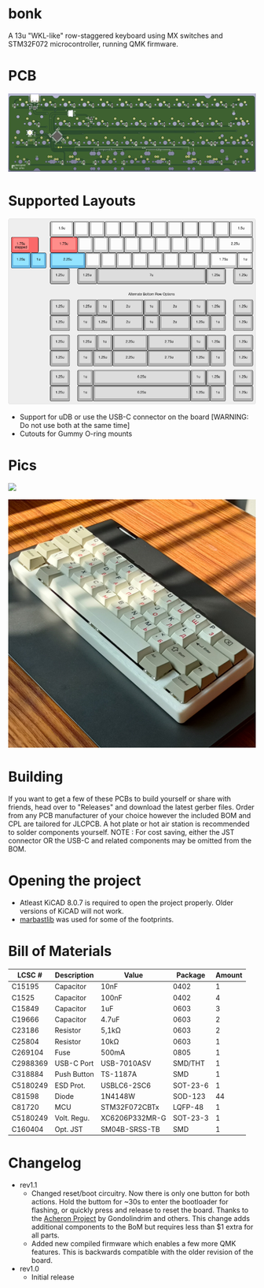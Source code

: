 # bonk
A 13u "WKL-like" row-staggered keyboard using MX switches and STM32F072 microcontroller, running QMK firmware.
 
# PCB
![PCB_BACK](https://github.com/arko9699/bonk/blob/main/pcb_back.png)

# Supported Layouts
![Supported Layouts](https://github.com/arko9699/bonk/blob/main/layouts.png)

* Support for uDB or use the USB-C connector on the board [WARNING: Do not use both at the same time]
* Cutouts for Gummy O-ring mounts

# Pics
![](https://github.com/arko9699/bonk/blob/main/assets/pic1-by-source.jpg)

![](https://github.com/arko9699/bonk/blob/main/assets/pic1-by-arko.png)

# Building 
If you want to get a few of these PCBs to build yourself or share with friends, head over to "Releases" and download the latest gerber files. Order from any PCB manufacturer of your choice however the included BOM and CPL are tailored for JLCPCB. A hot plate or hot air station is recommended to solder components yourself. 
NOTE : For cost saving, either the JST connector OR the USB-C and related components may be omitted from the BOM.

# Opening the project
* Atleast KiCAD 8.0.7 is required to open the project properly. Older versions of KiCAD will not work.
* [marbastlib](https://github.com/ebastler/marbastlib) was used for some of the footprints.

# Bill of Materials
|LCSC #  |Description|Value         |Package |Amount|
|--------|-----------|--------------|--------|------|
|C15195  |Capacitor  |10nF          |0402    |1     |
|C1525   |Capacitor  |100nF         |0402    |4     |
|C15849  |Capacitor  |1uF           |0603    |3     |
|C19666  |Capacitor  |4.7uF         |0603    |2     |
|C23186  |Resistor   |5,1kΩ         |0603    |2     |
|C25804  |Resistor   |10kΩ          |0603    |1     |
|C269104 |Fuse       |500mA         |0805    |1     |
|C2988369|USB-C Port |USB-7010ASV   |SMD/THT |1     |
|C318884 |Push Button|TS-1187A      |SMD     |1     |
|C5180249|ESD Prot.  |USBLC6-2SC6   |SOT-23-6|1     |
|C81598  |Diode      |1N4148W       |SOD-123 |44    |
|C81720  |MCU        |STM32F072CBTx |LQFP-48 |1     |
|C5180249|Volt. Regu.|XC6206P332MR-G|SOT-23-3|1     |
|C160404 |Opt. JST   |SM04B-SRSS-TB |SMD     |1     |

# Changelog
* rev1.1
  - Changed reset/boot circuitry. Now there is only one button for both actions. Hold the buttom for ~30s to enter the bootloader for flashing, or quickly press and release to reset the board. Thanks to the [Acheron Project](https://acheronproject.com/reset_article_1/reset_article_1/) by Gondolindrim and others. This change adds additional components to the BoM but requires less than $1 extra for all parts.
  - Added new compiled firmware which enables a few more QMK features. This is backwards compatible with the older revision of the board.
* rev1.0
  - Initial release
